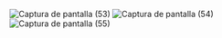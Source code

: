 
![Captura de pantalla (53)](https://github.com/JuliethCP/Proyecto3_Web/assets/102711785/ea4070d9-858a-430b-8f61-40fa3ce615dc)
![Captura de pantalla (54)](https://github.com/JuliethCP/Proyecto3_Web/assets/102711785/31e26d74-1c7b-46ed-bac4-a084f0239b1a)
![Captura de pantalla (55)](https://github.com/JuliethCP/Proyecto3_Web/assets/102711785/eb01bdbd-e7d5-4d77-8876-31124a841582)
